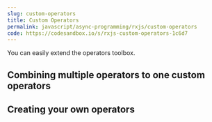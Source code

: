 ```yaml
---
slug: custom-operators
title: Custom Operators
permalink: javascript/async-programming/rxjs/custom-operators
code: https://codesandbox.io/s/rxjs-custom-operators-1c6d7
---
```


You can easily extend the operators toolbox.

## Combining multiple operators to one custom operators

## Creating your own operators
